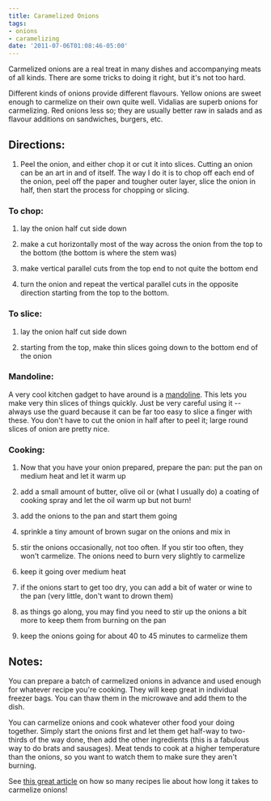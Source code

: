 ```yaml
---
title: Caramelized Onions
tags:
- onions
- caramelizing
date: '2011-07-06T01:08:46-05:00'
---
```

Carmelized onions are a real treat in many dishes and accompanying
meats of all kinds. There are some tricks to doing it right, but it's
not too hard.

Different kinds of onions provide different flavours. Yellow onions
are sweet enough to carmelize on their own quite well. Vidalias are
superb onions for carmelizing. Red onions less so; they are usually
better raw in salads and as flavour additions on sandwiches, burgers,
etc.

## Directions:

1.  Peel the onion, and either chop it or cut it into slices. Cutting an onion can be an art in and of itself. The way I do it is to chop off each end of the onion, peel off the paper and tougher outer layer, slice the onion in half, then start the process for chopping or slicing.

### To chop:

1. lay the onion half cut side down

1. make a cut horizontally most of the way across the onion from the top to the bottom (the bottom is where the stem was)

1. make vertical parallel cuts from the top end to not quite the bottom end

1. turn the onion and repeat the vertical parallel cuts in the opposite direction starting from the top to the bottom.

### To slice:

1. lay the onion half cut side down

1. starting from the top, make thin slices going down to the bottom end of the onion

### Mandoline:

A very cool kitchen gadget to have around is a [mandoline]. This lets
you make very thin slices of things quickly. Just be very careful
using it -- always use the guard because it can be far too easy to
slice a finger with these. You don't have to cut the onion in half
after to peel it; large round slices of onion are pretty nice.

### Cooking:

1.  Now that you have your onion prepared, prepare the pan: put the pan on medium heat and let it warm up

1.  add a small amount of butter, olive oil or (what I usually do) a coating of cooking spray and let the oil warm up but not burn!

1.  add the onions to the pan and start them going

1.  sprinkle a tiny amount of brown sugar on the onions and mix in

1.  stir the onions occasionally, not too often. If you stir too often, they won't carmelize. The onions need to burn very slightly to carmelize

1.  keep it going over medium heat

1.  if the onions start to get too dry, you can add a bit of water or wine to the pan (very little, don't want to drown them)

1.  as things go along, you may find you need to stir up the onions a bit more to keep them from burning on the pan

1.  keep the onions going for about 40 to 45 minutes to carmelize them

## Notes:

You can prepare a batch of carmelized onions in advance and used enough for whatever recipe you're cooking. They will keep great in individual freezer bags. You can thaw them in the microwave and add them to the dish.

You can carmelize onions and cook whatever other food your doing together. Simply start the onions first and let them get half-way to two-thirds of the way done, then add the other ingredients (this is a fabulous way to do brats and sausages). Meat tends to cook at a higher temperature than the onions, so you want to watch them to make sure they aren't burning.

See [this great article][salon article] on how so many recipes lie about how long it takes to carmelize onions!

[mandoline]: https://en.wikipedia.org/wiki/Mandoline 
[salon article]: http://www.slate.com/articles/life/scocca/2012/05/how_to_cook_onions_why_recipe_writers_lie_and_lie_about_how_long_they_take_to_caramelize_.single.html
